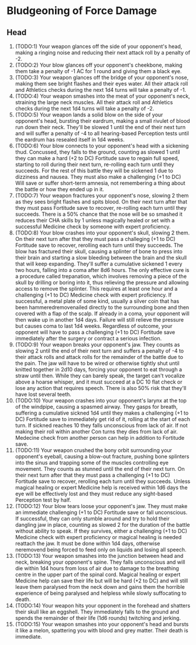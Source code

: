 # Bludgeoning of Force Damage

## Head

1. (TODO:1) Your weapon glances off the side of your opponent's head, making a ringing noise and reducing their next attack roll by a penalty of -2.
2. (TODO:2) Your blow glances off your opponent's cheekbone, making them take a penalty of -1 AC for 1 round and giving them a black eye.
3. (TODO:3) Your weapon glances off the bridge of your opponent's nose, making them see bright flashes and their eyes water. All their attack roll and Athletics checks during the next 1d4 turns will take a penalty of -1.
4. (TODO:4) Your weapon smashes into the meat of your opponent's neck, straining the large neck muscles. All their attack roll and Athletics checks during the next 1d4 turns will take a penalty of -2.
5. (TODO:5) Your weapon lands a solid blow on the side of your opponent's head, bursting their eardrum, making a small rivulet of blood run down their neck. They'll be slowed 1 until the end of their next turn and will suffer a penalty of -4 to all hearing-based Perception tests until the eardrum has resealed itself in 1d4 weeks.
6. (TODO:6) Your blow connects to your opponent's head with a sickening thud. Concussed, they falls to the ground, counting as slowed 1 until they can make a hard (+2 to DC) Fortitude save to regain full speed, starting to roll during their next turn, re-rolling each turn until they succeeds. For the rest of this battle they will be sickened 1 due to dizziness and nausea. They must also make a challenging (+1 to DC) Will save or suffer short-term amnesia, not remembering a thing about the battle or how they ended up in it.
7. (TODO:7) Your weapon fractures your opponent's nose, slowing 2 them as they sees bright flashes and spits blood. On their next turn after that they must pass Fortitude save to recover, re-rolling each turn until they succeeds. There is a 50% chance that the nose will be so smashed it reduces their CHA skills by 1 unless magically healed or set with a successful Medicine check by someone with expert proficiency.
8. (TODO:8) Your blow crashes into your opponent's skull, slowing 2 them. On their next turn after that they must pass a challeging (+1 to DC) Fortitude save to recover, rerolling each turn until they succeeds. The blow has fractured their skull, causing a splinter of bone to press into their brain and starting a slow bleeding between the brain and the skull that will keep expanding. They'll suffer a cumulative sickened 1 every two hours, falling into a coma after 8d6 hours. The only effective cure is a procedure called trepanation, which involves removing a piece of the skull by drilling or boring into it, thus relieving the pressure and allowing access to remove the splinter. This requires at least one hour and a challenging (+1 to DC) Medicine check with expert proficiency. If successful, a metal plate of some kind, usually a silver coin that has been hammeredremovenailed directly to the surrounding bone and then covered with a flap of the scalp. If already in a coma, your opponent will then wake up in another 1d4 days. Failure will still relieve the pressure but causes coma to last 1d4 weeks. Regardless of outcome, your opponent will have to pass a challenging (+1 to DC) Fortitude save immediately after the surgery or contract a serious infection.
9. (TODO:9) Your weapon breaks your opponent's jaw. They counts as slowing 2 until the end of their next turn and suffers a penalty of -4 to their attack rolls and attack rolls for the remainder of the battle due to the pain. The jaw will have to be wired or otherwise tightly shut until knitted together in 2d10 days, forcing your opponent to eat through a straw until then. While they can barely speak, the target can't vocalize above a hoarse whisper, and it must succeed at a DC 10 flat check or lose any action that requires speech. There is also 50% risk that they'll have lost several teeth.
10. (TODO:10) Your weapon crashes into your opponent's larynx at the top of the windpipe, causing a spasmed airway. They gasps for breath, suffering a cumulative sickned 1d4 until they makes a challenging (+1 to DC) Fortitude save to immediately get rid of it, rolling at the start of each turn. If sickned reaches 10 they falls unconscious from lack of air. If not making their roll within another Con turns they dies from lack of air. Medecine check from another person can help in addition to Fortitude save.
11. (TODO:11) Your weapon crushed the bony orbit surrounding your opponent's eyeball, causing a blow-out fracture, pushing bone splinters into the sinus and trapping some of the muscles controlling eye movement. They counts as stunned until the end of their next turn. On their next turn after that they must pass a challenging (+1 to DC) Fortitude save to recover, rerolling each turn until they succeeds. Unless magical healing or expert Medicine help is received within 1d6 days the eye will be effectively lost and they must reduce any sight-based Perception test by half.
12. (TODO:12) Your blow tears loose your opponent's jaw. They must make an immediate challenging (+1 to DC) Fortitude save or fall unconscious. If successful, they can only stumble around and try to hold their dangling jaw in place, counting as slowed 2 for the duration of the battle without ability to speak. If they survives, either a challenging (+1 to DC) Medicine check with expert proficiency or magical healing is needed reattach the jaw. It must be done within 1d4 days, otherwise neremovend being forced to feed only on liquids and losing all speech.
13. (TODO:13) Your weapon smashes into the junction between head and neck, breaking your opponent's spine. They falls unconscious and will die within 1d4 hours from loss of air due to damage to the breathing centre in the upper part of the spinal cord. Magical healing or expert Medicine help can save their life but will be hard (+2 to DC) and will still leave them paralysed from the neck down and gains them the horrible experience of being paralysed and helpless while slowly suffocating to death.
14. (TODO:14) Your weapon hits your opponent in the forehead and shatters their skull like an eggshell. They immediately falls to the ground and spends the remainder of their life (1d6 rounds) twitching and jerking.
15. (TODO:15) Your weapon smashes into your opponent's head and bursts it like a melon, spattering you with blood and grey matter. Their death is immediate.

